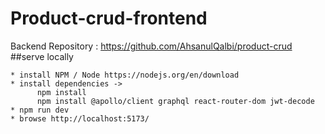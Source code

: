 # Product-crud-frontend
Backend Repository : https://github.com/AhsanulQalbi/product-crud
##serve locally
```
* install NPM / Node https://nodejs.org/en/download
* install dependencies ->
      npm install
      npm install @apollo/client graphql react-router-dom jwt-decode
* npm run dev
* browse http://localhost:5173/
```
